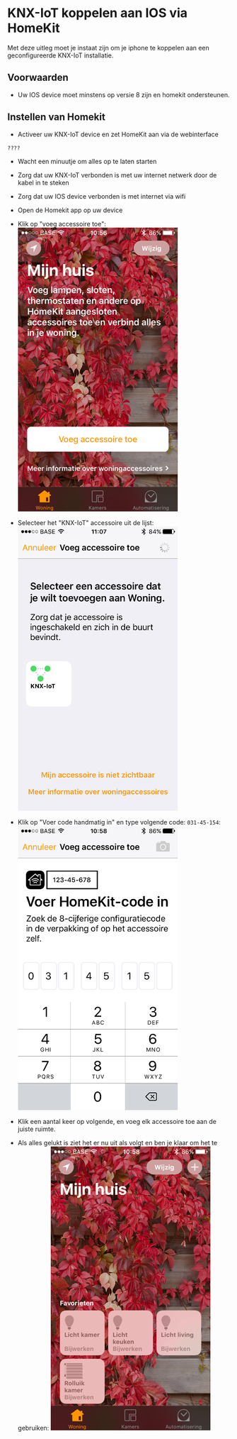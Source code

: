 # KNX-IoT koppelen aan IOS via HomeKit

Met deze uitleg moet je instaat zijn om je iphone te koppelen aan een geconfigureerde KNX-IoT installatie.

## Voorwaarden

- Uw IOS device moet minstens op versie 8 zijn en homekit ondersteunen.

## Instellen van Homekit

- Activeer uw KNX-IoT device en zet HomeKit aan via de webinterface

```
????
```

- Wacht een minuutje om alles op te laten starten

- Zorg dat uw KNX-IoT verbonden is met uw internet netwerk door de kabel in te steken

- Zorg dat uw IOS device verbonden is met internet via wifi

- Open de Homekit app op uw device

- Klik op "voeg accessoire toe":
![alt text](./fotos/homekit1.png "Accessoire toevoegen")

- Selecteer het "KNX-IoT" accessoire uit de lijst:
![alt text](./fotos/homekit2.png "KNX-IoT accessoire kiezen")

- Klik op "Voer code handmatig in" en type volgende code: `031-45-154`:
![alt text](./fotos/homekit3.png "Code ingeven")

- Klik een aantal keer op volgende, en voeg elk accessoire toe aan de juiste ruimte.

- Als alles gelukt is ziet het er nu uit als volgt en ben je klaar om het te gebruiken:
![alt text](./fotos/homekit5.png "Alles klaar")